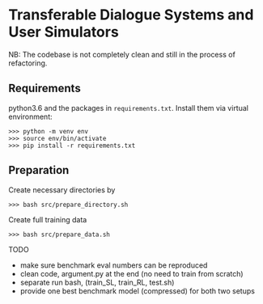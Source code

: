 # Transferable Dialogue Systems and User Simulators

NB: The codebase is not completely clean and still in the process of refactoring.

## Requirements
python3.6 and the packages in `requirements.txt`. Install them via virtual environment:
```console
>>> python -m venv env
>>> source env/bin/activate
>>> pip install -r requirements.txt
```

## Preparation
Create necessary directories by
```console
>>> bash src/prepare_directory.sh
```

Create full training data
```console
>>> bash src/prepare_data.sh
```


TODO
- make sure benchmark eval numbers can be reproduced
- clean code, argument.py at the end
  (no need to train from scratch)
- separate run bash, (train_SL, train_RL, test.sh)
- provide one best benchmark model (compressed) for both two setups 

